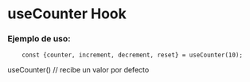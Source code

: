 # useCounter Hook

### Ejemplo de uso:

```
    const {counter, increment, decrement, reset} = useCounter(10);
```

useCounter() // recibe un valor por defecto
